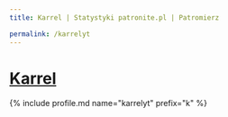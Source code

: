 ```yaml
---
title: Karrel | Statystyki patronite.pl | Patromierz

permalink: /karrelyt
---
```


# [Karrel](https://patronite.pl/karrelyt)

{% include profile.md name="karrelyt" prefix="k" %}
